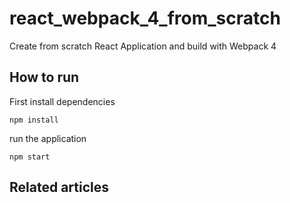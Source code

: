 # react_webpack_4_from_scratch
Create from scratch React Application and build with Webpack 4  

## How to run
First install dependencies
```
npm install
```

run the application
```
npm start
```

## Related articles
